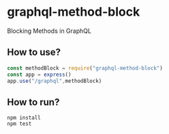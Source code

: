 # graphql-method-block
Blocking Methods in GraphQL

## How to use?

``` js
const methodBlock = require("graphql-method-block")
const app = express()
app.use("/graphql",methodBlock)
```

## How to run?
``` 
npm install
npm test
```